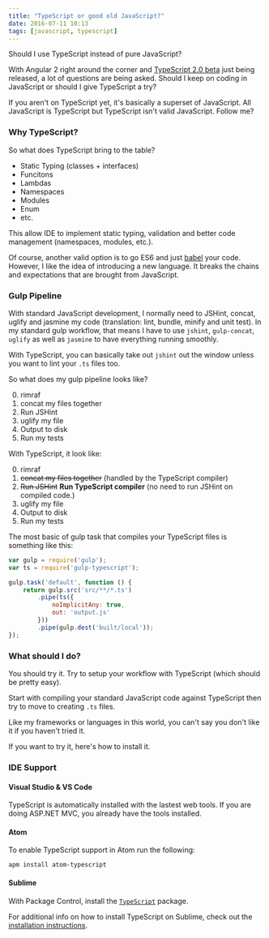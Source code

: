 ```yaml
---
title: "TypeScript or good old JavaScript?"
date: 2016-07-11 10:13
tags: [javascript, typescript]
---
```


Should I use TypeScript instead of pure JavaScript?

With Angular 2 right around the corner and [TypeScript 2.0 beta][1] just being released, a lot of questions are being asked. Should I keep on coding in JavaScript or should I give TypeScript a try?

If you aren't on TypeScript yet, it's basically a superset of JavaScript. All JavaScript is TypeScript but TypeScript isn't valid JavaScript. Follow me?

### Why TypeScript?

So what does TypeScript bring to the table?

* Static Typing (classes + interfaces)
* Funcitons
* Lambdas
* Namespaces
* Modules
* Enum
* etc.

This allow IDE to implement static typing, validation and better code management (namespaces, modules, etc.).

Of course, another valid option is to go ES6 and just [babel](https://babeljs.io/) your code. However, I like the idea of introducing a new language. It breaks the chains and expectations that are brought from JavaScript.

### Gulp Pipeline

With standard JavaScript development, I normally need to JSHint, concat, uglify and jasmine my code (translation: lint, bundle, minify and unit test).  In my standard gulp workflow, that means I have to use `jshint`, `gulp-concat`, `uglify` as well as `jasmine` to have everything running smoothly.

With TypeScript, you can basically take out `jshint` out the window unless you want to lint your `.ts` files too.

So what does my gulp pipeline looks like?

0. rimraf
0. concat my files together
0. Run JSHint
0. uglify my file
0. Output to disk
0. Run my tests

With TypeScript, it look like:

0. rimraf
0. ~~concat my files together~~ (handled by the TypeScript compiler)
0. ~~Run JSHint~~ **Run TypeScript compiler** (no need to run JSHint on compiled code.)
0. uglify my file
0. Output to disk
0. Run my tests

The most basic of gulp task that compiles your TypeScript files is something like this:

``` javascript
var gulp = require('gulp');
var ts = require('gulp-typescript');

gulp.task('default', function () {
    return gulp.src('src/**/*.ts')
        .pipe(ts({
            noImplicitAny: true,
            out: 'output.js'
        }))
        .pipe(gulp.dest('built/local'));
});
```

### What should I do?

You should try it. Try to setup your workflow with TypeScript (which should be pretty easy).

Start with compiling your standard JavaScript code against TypeScript then try to move to creating `.ts` files.

Like my frameworks or languages in this world, you can't say you don't like it if you haven't tried it.

If you want to try it, here's how to install it.

### IDE Support

#### Visual Studio & VS Code

TypeScript is automatically installed with the lastest web tools. If you are doing ASP.NET MVC, you already have the tools installed.

#### Atom

To enable TypeScript support in Atom run the following:

```none
apm install atom-typescript
```

#### Sublime

With Package Control, install the [`TypeScript`](https://packagecontrol.io/packages/TypeScript) package.

For additional info on how to install TypeScript on Sublime, check out the [installation instructions](https://github.com/Microsoft/TypeScript-Sublime-Plugin#installation).

[1]: https://blogs.msdn.microsoft.com/typescript/2016/07/11/announcing-typescript-2-0-beta/
